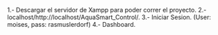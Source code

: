 1.- Descargar el servidor de Xampp para poder correr el proyecto.
2.- localhost/http://localhost/AquaSmart_Control/.
3.- Iniciar Sesion. (User: moises, pass: rasmuslerdorf)
4.- Dashboard.

